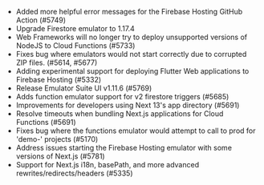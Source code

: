 - Added more helpful error messages for the Firebase Hosting GitHub Action (#5749)
- Upgrade Firestore emulator to 1.17.4
- Web Frameworks will no longer try to deploy unsupported versions of NodeJS to Cloud Functions (#5733)
- Fixes bug where emulators would not start correctly due to corrupted ZIP files. (#5614, #5677)
- Adding experimental support for deploying Flutter Web applications to Firebase Hosting (#5332)
- Release Emulator Suite UI v1.11.6 (#5769)
- Adds function emulator support for v2 firestore triggers (#5685)
- Improvements for developers using Next 13's app directory (#5691)
- Resolve timeouts when bundling Next.js applications for Cloud Functions (#5691)
- Fixes bug where the functions emulator would attempt to call to prod for 'demo-' projects (#5170)
- Address issues starting the Firebase Hosting emulator with some versions of Next.js (#5781)
- Support for Next.js i18n, basePath, and more advanced rewrites/redirects/headers (#5335)

